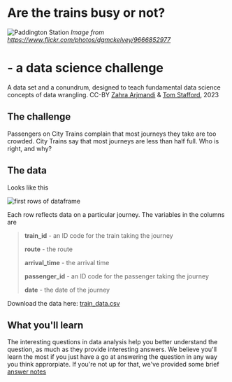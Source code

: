# Are the trains busy or not?
![Paddington Station](https://github.com/zahra-arjm/train_data/raw/main/train_station.jpg)
*Image from https://www.flickr.com/photos/dgmckelvey/9666852977*
# - a data science challenge

A data set and a conundrum, designed to teach fundamental data science concepts of data wrangling.
CC-BY [Zahra Arjmandi](https://github.com/zahra-arjm) & [Tom Stafford](https://tomstafford.sites.sheffield.ac.uk/), 2023

## The challenge

Passengers on City Trains complain that most journeys they take are too crowded. City Trains say that most journeys are less than half full. Who is right, and why?

## The data

Looks like this

![first rows of dataframe](head.png "The Data")

Each row reflects data on a particular journey. The variables in the columns are

>**train_id** - an ID code for the train taking the journey
>	
>**route** - the route
>
>**arrival_time** - the arrival time
>
>**passenger_id** - an ID code for the passenger taking the journey
>	
>**date** - the date of the journey

Download the data here: [train_data.csv](train_data.csv)

## What you'll learn

The interesting questions in data analysis help you better understand the question, as much as they provide interesting answers. We believe you'll learn the most if you just have a go at answering the question in any way you think approrpiate. If you're not up for that, we've provided some brief [answer notes](answers.pdf)
